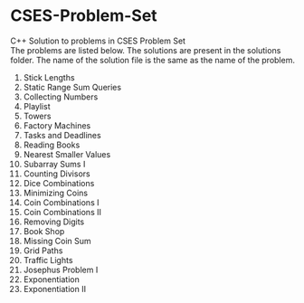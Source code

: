 # CSES-Problem-Set
C++ Solution to problems in CSES Problem Set <br>
The problems are listed below. The solutions are present in the solutions folder. The name of the solution file is the same as the name of the problem. <br>
1. Stick Lengths
2. Static Range Sum Queries
3. Collecting Numbers
4. Playlist
5. Towers
6. Factory Machines
7. Tasks and Deadlines
8. Reading Books
9. Nearest Smaller Values
10. Subarray Sums I
11. Counting Divisors
12. Dice Combinations
13. Minimizing Coins
14. Coin Combinations I
15. Coin Combinations II
16. Removing Digits
17. Book Shop
18. Missing Coin Sum
19. Grid Paths
20. Traffic Lights
21. Josephus Problem I
22. Exponentiation
23. Exponentiation II


